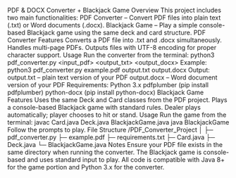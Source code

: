 PDF & DOCX Converter + Blackjack Game
Overview
This project includes two main functionalities:
PDF Converter – Convert PDF files into plain text (.txt) or Word documents (.docx).
Blackjack Game – Play a simple console-based Blackjack game using the same deck and card structure.
PDF Converter
Features
Converts a PDF file into .txt and .docx simultaneously.
Handles multi-page PDFs.
Outputs files with UTF-8 encoding for proper character support.
Usage
Run the converter from the terminal:
python3 pdf_converter.py <input_pdf> <output_txt> <output_docx>
Example:
python3 pdf_converter.py example.pdf output.txt output.docx
Output:
output.txt – plain text version of your PDF
output.docx – Word document version of your PDF
Requirements:
Python 3.x
pdfplumber (pip install pdfplumber)
python-docx (pip install python-docx)
Blackjack Game
Features
Uses the same Deck and Card classes from the PDF project.
Plays a console-based Blackjack game with standard rules.
Dealer plays automatically; player chooses to hit or stand.
Usage
Run the game from the terminal:
javac Card.java Deck.java BlackjackGame.java
java BlackjackGame
Follow the prompts to play.
File Structure
/PDF_Converter_Project
│
├─ pdf_converter.py
├─ example.pdf
├─ requirements.txt
├─ Card.java
├─ Deck.java
└─ BlackjackGame.java
Notes
Ensure your PDF file exists in the same directory when running the converter.
The Blackjack game is console-based and uses standard input to play.
All code is compatible with Java 8+ for the game portion and Python 3.x for the converter.

